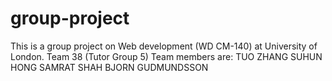 # group-project

This is a group project on Web development (WD CM-140) at University of London.
Team 38 (Tutor Group 5)
Team members are:
TUO ZHANG
SUHUN HONG
SAMRAT SHAH
BJORN GUDMUNDSSON
